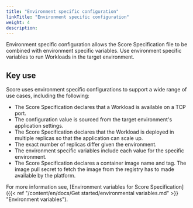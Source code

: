 ```yaml
---
title: "Environment specific configuration"
linkTitle: "Environment specific configuration"
weight: 4
description:
---
```


Environment specific configuration allows the Score Specification file to be combined with environment specific variables. Use environment specific variables to run Workloads in the target environment.

## Key use

Score uses environment specific configurations to support a wide range of use cases, including the following:

- The Score Specification declares that a Workload is available on a TCP port.
- The configuration value is sourced from the target environment's application settings.
- The Score Specification declares that the Workload is deployed in multiple replicas so that the application can scale up.
- The exact number of replicas differ given the environment.
- The environment specific variables include each value for the specific environment.
- The Score Specification declares a container image name and tag. The image pull secret to fetch the image from the registry has to made available by the platform.

For more information see, [Environment variables for Score Specification]({{< ref "/content/en/docs/Get started/environmental variables.md" >}} "Environment variables").
